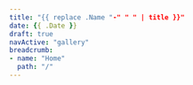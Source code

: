 ```yaml
---
title: "{{ replace .Name "-" " " | title }}"
date: {{ .Date }}
draft: true
navActive: "gallery"
breadcrumb:
- name: "Home"
  path: "/"
---
```


